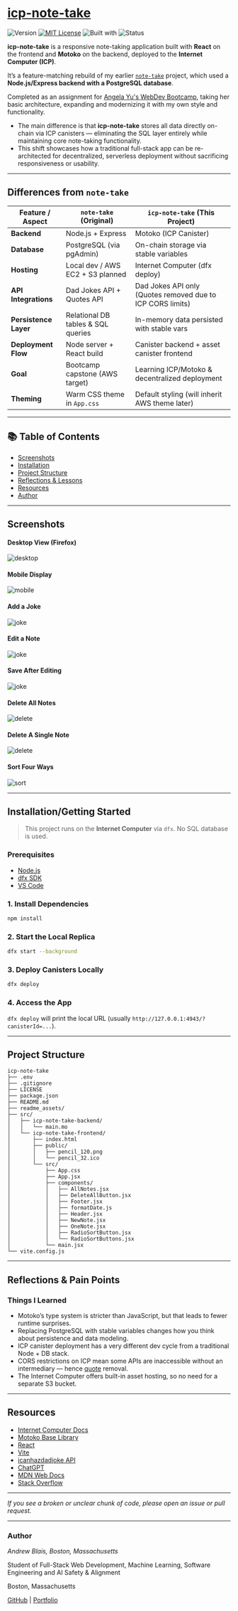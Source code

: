 # [icp-note-take](https://github.com/andrewblais/icp-note-take)

![Version](https://img.shields.io/badge/version-1.0.0-blue)
[![MIT License](https://img.shields.io/badge/License-MIT-firebrick.svg)](./LICENSE)
![Built with](https://img.shields.io/badge/Built%20With-React%20%7C%20Motoko%20%7C%20ICP-forestgreen)
![Status](https://img.shields.io/badge/status-learning--project-darkgoldenrod)

**icp-note-take** is a responsive note-taking application built with **React** on the frontend and **Motoko** on the backend, deployed to the **Internet Computer (ICP)**.

It’s a feature-matching rebuild of my earlier [`note-take`](https://github.com/andrewblais/note-take) project, which used a **Node.js/Express backend with a PostgreSQL database**.

Completed as an assignment for [Angela Yu's WebDev Bootcamp](https://www.udemy.com/course/the-complete-web-development-bootcamp/), taking her basic architecture, expanding and modernizing it with my own style and functionality.

- The main difference is that **icp-note-take** stores all data directly on-chain via ICP canisters — eliminating the SQL layer entirely while maintaining core note-taking functionality.
- This shift showcases how a traditional full-stack app can be re-architected for decentralized, serverless deployment without sacrificing responsiveness or usability.

---

## Differences from `note-take`

| Feature / Aspect      | `note-take` (Original)             | `icp-note-take` (This Project)                             |
| --------------------- | ---------------------------------- | ---------------------------------------------------------- |
| **Backend**           | Node.js + Express                  | Motoko (ICP Canister)                                      |
| **Database**          | PostgreSQL (via pgAdmin)           | On-chain storage via stable variables                      |
| **Hosting**           | Local dev / AWS EC2 + S3 planned   | Internet Computer (dfx deploy)                             |
| **API Integrations**  | Dad Jokes API + Quotes API         | Dad Jokes API only (Quotes removed due to ICP CORS limits) |
| **Persistence Layer** | Relational DB tables & SQL queries | In-memory data persisted with stable vars                  |
| **Deployment Flow**   | Node server + React build          | Canister backend + asset canister frontend                 |
| **Goal**              | Bootcamp capstone (AWS target)     | Learning ICP/Motoko & decentralized deployment             |
| **Theming**           | Warm CSS theme in `App.css`        | Default styling (will inherit AWS theme later)             |

---

## 📚 Table of Contents

- [Screenshots](#-screenshots)
- [Installation](#-installationgetting-started)
- [Project Structure](#-project-structure)
- [Reflections & Lessons](#-reflections--pain-points)
- [Resources](#-resources)
- [Author](#-author)

---

## Screenshots

#### Desktop View (Firefox)

![desktop](readme_assets/desktop.png)

#### Mobile Display

![mobile](readme_assets/mobile.png)

#### Add a Joke

![joke](readme_assets/joke.png)

#### Edit a Note

![joke](readme_assets/edit.png)

#### Save After Editing

![joke](readme_assets/save.png)

#### Delete All Notes

![delete](readme_assets/delete_all.png)

#### Delete A Single Note

![delete](readme_assets/delete_one.png)

#### Sort Four Ways

![sort](readme_assets/sort.png)

---

## Installation/Getting Started

> This project runs on the **Internet Computer** via `dfx`. No SQL database is used.

### Prerequisites

- [Node.js](https://nodejs.org)
- [dfx SDK](https://internetcomputer.org/docs/current/references/cli-reference/dfx)
- [VS Code](https://code.visualstudio.com)

### 1. Install Dependencies

```bash
npm install
```

### 2. Start the Local Replica

```bash
dfx start --background
```

### 3. Deploy Canisters Locally

```bash
dfx deploy
```

### 4. Access the App

`dfx deploy` will print the local URL (usually `http://127.0.0.1:4943/?canisterId=...`).

---

## Project Structure

```
icp-note-take
├── .env
├── .gitignore
├── LICENSE
├── package.json
├── README.md
├── readme_assets/
├── src/
│   ├── icp-note-take-backend/
│   │   └── main.mo
│   └── icp-note-take-frontend/
│       ├── index.html
│       ├── public/
│       │   ├── pencil_120.png
│       │   └── pencil_32.ico
│       └── src/
│           ├── App.css
│           ├── App.jsx
│           ├── components/
│           │   ├── AllNotes.jsx
│           │   ├── DeleteAllButton.jsx
│           │   ├── Footer.jsx
│           │   ├── formatDate.js
│           │   ├── Header.jsx
│           │   ├── NewNote.jsx
│           │   ├── OneNote.jsx
│           │   ├── RadioSortButton.jsx
│           │   └── RadioSortButtons.jsx
│           └── main.jsx
└── vite.config.js
```

---

## Reflections & Pain Points

### Things I Learned

- Motoko’s type system is stricter than JavaScript, but that leads to fewer runtime surprises.
- Replacing PostgreSQL with stable variables changes how you think about persistence and data modeling.
- ICP canister deployment has a very different dev cycle from a traditional Node + DB stack.
- CORS restrictions on ICP mean some APIs are inaccessible without an intermediary — hence [quote](https://github.com/andrewblais/note-take#-add-a-quote) removal.
- The Internet Computer offers built-in asset hosting, so no need for a separate S3 bucket.

---

## Resources

- [Internet Computer Docs](https://internetcomputer.org/docs/home)
- [Motoko Base Library](https://internetcomputer.org/docs/motoko/base/)
- [React](https://react.dev/)
- [Vite](https://vite.dev/)
- [icanhazdadjoke API](https://icanhazdadjoke.com/api)
- [ChatGPT](https://openai.com/index/chatgpt/)
- [MDN Web Docs](https://developer.mozilla.org/en-US/)
- [Stack Overflow](https://stackoverflow.com/)

---

_If you see a broken or unclear chunk of code, please open an issue or pull request._

---

### Author

_Andrew Blais, Boston, Massachusetts_

Student of Full-Stack Web Development, Machine Learning, Software Engineering and AI Safety & Alignment

Boston, Massachusetts

[GitHub](https://github.com/andrewblais) | [Portfolio](https://andrewblais.dev)
